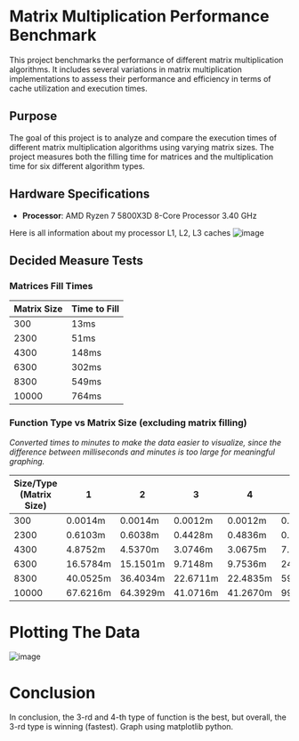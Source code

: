 # Matrix Multiplication Performance Benchmark

This project benchmarks the performance of different matrix multiplication algorithms. It includes several variations in matrix multiplication implementations to assess their performance and efficiency in terms of cache utilization and execution times.

## Purpose
The goal of this project is to analyze and compare the execution times of different matrix multiplication algorithms using varying matrix sizes. The project measures both the filling time for matrices and the multiplication time for six different algorithm types.

## Hardware Specifications
- **Processor**: AMD Ryzen 7 5800X3D 8-Core Processor 3.40 GHz

Here is all information about my processor L1, L2, L3 caches
![image](https://github.com/user-attachments/assets/8f21344d-b57c-4622-8abb-2f6d70857bcc)

## Decided Measure Tests

### Matrices Fill Times

| Matrix Size | Time to Fill |
|-------------|--------------|
| 300         | 13ms         |
| 2300        | 51ms         |
| 4300        | 148ms        |
| 6300        | 302ms        |
| 8300        | 549ms        |
| 10000       | 764ms        |

### Function Type vs Matrix Size (excluding matrix filling)

*Converted times to minutes to make the data easier to visualize, since the difference between milliseconds and minutes is too large for meaningful graphing.*

| Size/Type (Matrix Size) | 1      | 2      | 3      | 4      | 5      | 6      |
|-------------------------|--------|--------|--------|--------|--------|--------|
| 300                     | 0.0014m| 0.0014m| 0.0012m| 0.0012m| 0.0013m| 0.0014m|
| 2300                    | 0.6103m| 0.6038m| 0.4428m| 0.4836m| 0.8867m| 0.8852m|
| 4300                    | 4.8752m| 4.5370m| 3.0746m| 3.0675m| 7.0326m| 6.9502m|
| 6300                    | 16.5784m| 15.1501m| 9.7148m| 9.7536m| 24.8790m| 24.9332m|
| 8300                    | 40.0525m| 36.4034m| 22.6711m| 22.4835m| 59.5312m| 59.6276m|
| 10000                   | 67.6216m| 64.3929m| 41.0716m| 41.2670m| 99.9447m| 102.2649m|

# Plotting The Data
![image](https://github.com/user-attachments/assets/ecd7ab60-b663-45f7-9a3f-5229180aed3b)

# Conclusion 
In conclusion, the 3-rd and 4-th type of function is the best, but overall, the 3-rd type is
winning (fastest). Graph using matplotlib python.
